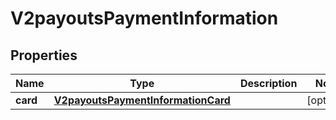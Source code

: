 
# V2payoutsPaymentInformation

## Properties
Name | Type | Description | Notes
------------ | ------------- | ------------- | -------------
**card** | [**V2payoutsPaymentInformationCard**](V2payoutsPaymentInformationCard.md) |  |  [optional]



